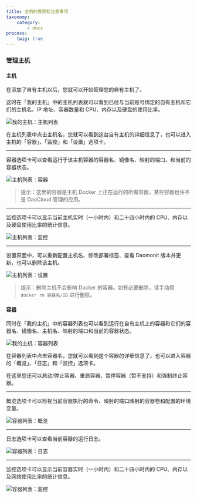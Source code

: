 ```yaml
---
title: 主机的管理和注意事项
taxonomy:
    category:
        - docs
process:
    twig: true
---
```


### 管理主机

#### 主机

在添加了自有主机以后，您就可以开始管理您的自有主机了。

这时在「我的主机」中的主机列表就可以看到已经与当前账号绑定的自有主机和它们的主机名、IP 地址、容器数量和 CPU、内存以及硬盘的使用比率。

![我的主机：主机列表](/img/screenshots/features/runtimes/management/hosts-list.png)

在主机列表中点击主机名，您就可以看到这台自有主机的详细信息了，也可以进入主机的「容器」、「监控」和「设置」选项卡。

---

容器选项卡可以查看运行于该主机容器的容器名、镜像名、映射的端口、和当前的容器状态。

![主机列表：容器](/img/screenshots/features/runtimes/management/host-containers.png)

> 提示：这里的容器是主机 Docker 上正在运行的所有容器，某些容器也许不是 DaoCloud 管理的应用。

---

监控选项卡可以显示当前主机实时（一小时内）和二十四小时内的 CPU、内存以及硬盘使用比率的统计信息。

![主机列表：监控](/img/screenshots/features/runtimes/management/host-monitor.png)

---

设置界面中，可以重新配置主机名、修改部署标签、查看 Daomonit 版本并更新，也可以删除该主机。

![主机列表：设置](/img/screenshots/features/runtimes/management/host-settings.png)

> 提示：删除主机不会影响 Docker 的容器。如有必要删除，请手动用 `docker rm 容器名/ID` 进行删除。

#### 容器

同时在「我的主机」中的容器列表也可以看到运行在自有主机上的容器和它们的容器名、镜像名、主机名、映射的端口和当前的容器状态。

![我的主机：容器列表](/img/screenshots/features/runtimes/management/containers-list.png)

在容器列表中点击容器名，您就可以看到这个容器的详细信息了，也可以进入容器的「概览」、「日志」和「监控」选项卡。

在这里您还可以启动/停止容器、重启容器、暂停容器（暂不支持）和强制终止容器。

<!-- TODO: 是暂停么？ -->

---

概览选项卡可以检视当前容器执行的命令、映射的端口映射的容器卷和配置的环境变量。

![容器列表：概览](/img/screenshots/features/runtimes/management/container-overview.png)

---

日志选项卡可以查看当前容器的运行日志。

![容器列表：日志](/img/screenshots/features/runtimes/management/container-logs.png)

---

监控选项卡可以显示当前容器实时（一小时内）和二十四小时内的 CPU、内存以及网络使用比率的统计信息。

![容器列表：监控](/img/screenshots/features/runtimes/management/container-monitor.png)